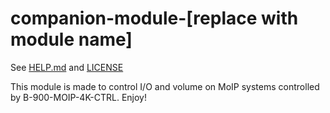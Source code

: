 # companion-module-[replace with module name]

See [HELP.md](./companion/HELP.md) and [LICENSE](./LICENSE)

This module is made to control I/O and volume on MoIP systems controlled by B-900-MOIP-4K-CTRL. Enjoy!

